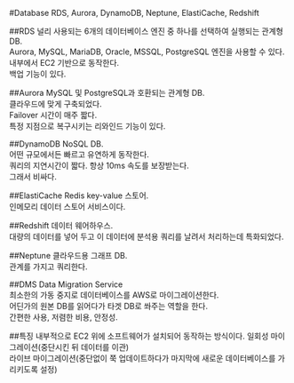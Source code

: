 #Database
RDS, Aurora, DynamoDB, Neptune, ElastiCache, Redshift

##RDS
널리 사용되는 6개의 데이터베이스 엔진 중 하나를 선택하여 실행되는 관계형 DB.  
Aurora, MySQL, MariaDB, Oracle, MSSQL, PostgreSQL 엔진을 사용할 수 있다.  
내부에서 EC2 기반으로 동작한다.  
백업 기능이 있다.  

##Aurora
MySQL 및 PostgreSQL과 호환되는 관계형 DB.   
클라우드에 맞게 구축되었다.  
Failover 시간이 매주 짧다.  
특정 지점으로 복구시키는 리와인드 기능이 있다.  

##DynamoDB
NoSQL DB.  
어떤 규모에서든 빠르고 유연하게 동작한다.  
쿼리의 지연시간이 짧다. 항상 10ms 속도를 보장받는다.  
그래서 비싸다.  

##ElastiCache
Redis key-value 스토어.  
인메모리 데이터 스토어 서비스이다.  

##Redshift
데이터 웨어하우스.  
대량의 데이터를 넣어 두고 이 데이터에 분석용 쿼리를 날려서 처리하는데 특화되었다.  

##Neptune
클라우드용 그래프 DB.  
관계를 가지고 쿼리한다.  

##DMS
Data Migration Service  
최소한의 가동 중지로 데이터베이스를 AWS로 마이그레이션한다.  
어딘가의 원본 DB를 읽어다가 타겟 DB로 쏴주는 역할을 한다.  
간편한 사용, 저렴한 비용, 안정성.

##특징
내부적으로 EC2 위에 소프트웨어가 설치되어 동작하는 방식이다.
일회성 마이그레이션(중단시킨 뒤 데이터를 이관)  
라이브 마이그레이션(중단없이 쭉 업데이트하다가 마지막에 새로운 데이터베이스를 가리키도록 설정)
